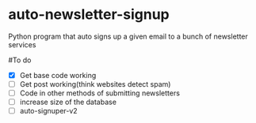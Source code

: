 # auto-newsletter-signup
Python program that auto signs up a given email to a bunch of newsletter services

#To do

- [x] Get base code working
- [ ] Get post working(think websites detect spam)
- [ ] Code in other methods of submitting newsletters
- [ ] increase size of the database
- [ ] auto-signuper-v2
